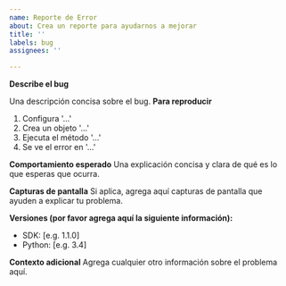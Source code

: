 ```yaml
---
name: Reporte de Error
about: Crea un reporte para ayudarnos a mejorar
title: ''
labels: bug
assignees: ''

---
```


**Describe el bug**

 Una descripción concisa sobre el bug.
**Para reproducir**
1. Configura '...'
2. Crea un objeto '...'
3. Ejecuta el método '...'
4. Se ve el error en '...'

 **Comportamiento esperado**
Una explicación concisa y clara de qué es lo que esperas que ocurra.

 **Capturas de pantalla**
Si aplica, agrega aquí capturas de pantalla que ayuden a explicar tu problema.

 **Versiones (por favor agrega aquí la siguiente información):**
 - SDK: [e.g. 1.1.0]
 - Python: [e.g. 3.4]

 **Contexto adicional**
Agrega cualquier otro información sobre el problema aquí.
